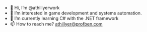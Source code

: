 - 👋 Hi, I’m @athillyerwork
- 👀 I’m interested in game development and systems automation.
- 🌱 I’m currently learning C# with the .NET framework
- 📫 How to reach me? athillyer@profben.com

<!---
athillyerwork/athillyerwork is a ✨ special ✨ repository because its `README.md` (this file) appears on your GitHub profile.
You can click the Preview link to take a look at your changes.
--->
